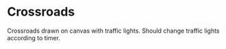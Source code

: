 # Crossroads

Crossroads drawn on canvas with traffic lights. Should change traffic lights according to timer.